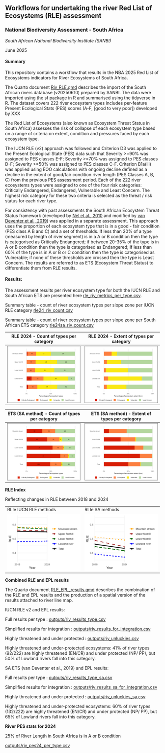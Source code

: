 ## **Workflows for undertaking the river Red List of Ecosystems (RLE) assessment**

### **National Biodiversity Assessment - South Africa**

*South African National Biodiversity Institute (SANBI)*

June 2025

#### **Summary**

This repository contains a workflow that results in the NBA 2025 Red List of Ecosystems indicators for River Ecosystems of South Africa.

The Quarto document [Riv_RLE.qmd](Riv_RLE.qmd) describes the import of the South African rivers database (v20250610) prepared by SANBI. The data were imported using the sf package in R and summarised using the tidyverse in R. The dataset covers 222 river ecosystem types includes per-feature Present Ecological Stats (PES) scores (A-F, [good to very poor]) developed by XXX

The Red List of Ecosystems (also known as Ecosystem Threat Status in South Africa) assesses the risk of collapse of each ecosystem type based on a range of criteria on extent, condition and pressures faced by each ecosystem type.

The IUCN RLE (v2) approach was followed and Criterion D3 was applied to the Present Ecological State (PES) data such that Severity \>=90% was assigned to PES classes E-F; Severity \>=70% was assigned to PES classes D-F; Severity \>=50% was assigned to PES classes C-F. Criterion B1a(iii) was applied using EOO calculations with ongoing decline defined as a decline in the extent of good/fair condition river length (PES Classes A, B, C) from the previous PES assessment period. Each of the 222 river ecosystems types were assigned to one of the four risk categories: Critically Endangered, Endangered, Vulnerable and Least Concern. The highest risk category for these two criteria is selected as the threat / risk status for each river type.

For consistency with past assessments the South African Ecosystem Threat Status framework (developed by [Nel et al., 2010](DOI:%2010.1111/j.1472-4642.2006.00308.x) and modified by [van Deventer et al., 2019](http://hdl.handle.net/20.500.12143/5847)) was applied in a separate assessment. This approach uses the proportion of each ecosystem type that is in a good - fair condition (PES class A B and C) and a set of thresholds. If less than 20% of a type (measured by length of river segment) is in a A or B condition then the type is categorised as Critically Endangered; if between 20-35% of the type is in A or B condition then the type is categorised as Endangered; If less than 60% of the type is in A or B or C condition then the type is categorised as Vulnerable; if none of these thresholds are crossed then the type is Least Concern. The results are referred to as ETS (Ecosystem Threat Status) to differentiate them from RLE results.

#### **Results:**

The assessment results per river ecosystem type for both the IUCN RLE and South African ETS are presented here [rle_riv_metrics_per_type.csv](outputs/rle_riv_metrics_per_type.csv).

Summary table - count of river ecosystem types per slope zone per IUCN RLE category [rle24_riv_count.csv](outputs/rle24_riv_count.csv)

Summary table - count of river ecosystem types per slope zone per South African ETS category [rle24sa_riv_count.csv](outputs/rle24sa_riv_count.csv)

| RLE 2024 - Count of types per category | RLE 2024 - Extent of types per category |
|------------------------------------|------------------------------------|
| ![](outputs/rle24_riv_barplot_count.jpeg) | ![](outputs/rle24_riv_barplot_ext.jpeg) |

| ETS (SA method) - Count of types per category | ETS (SA method) - Extent of types per category |
|------------------------------------|------------------------------------|
| ![](outputs/rle24sa_riv_barplot_count.jpeg) | ![](outputs/rle24sa_riv_barplot_ext.jpeg) |

**RLE Index**

Reflecting changes in RLE between 2018 and 2024

|                            |                              |
|----------------------------|------------------------------|
| RLIe IUCN RLE methods      | RLIe SA methods              |
| ![](outputs/rlie_plot.png) | ![](outputs/rliesa_plot.png) |

**Combined RLE and EPL results**

The Quarto document [RLE_EPL_results.qmd](RLE_EPL_results.qmd) describes the combination of the RLE and EPL results and the production of a spatial version of the results attached to river line map.

IUCN RLE v2 and EPL results:

Full results per type : [outputs/riv_results_type.csv](outputs/riv_results_type.csv)

Simplified results for integration : [outputs/riv_results_for_integration.csv](outputs/riv_results_for_integration.csv)

Highly threatened and under protected : [outputs/riv_unluckies.csv](outputs/riv_unluckies.csv)

Highly threatened and under-protected ecosystems: 41% of river types (92/222) are highly threatened (EN/CR) and under protected (NP/ PP), but 50% of Lowland rivers fall into this category.

SA ETS (van Deventer et al., 2019) and EPL results:

Full results per type : [outputs/riv_results_type_sa.csv](outputs/riv_results_type_sa.csv)

Simplified results for integration : [outputs/riv_results_sa_for_integration.csv](outputs/riv_results_sa_for_integration.csv)

Highly threatened and under protected : [outputs/riv_unluckies_sa.csv](outputs/riv_unluckies_sa.csv)

Highly threatened and under-protected ecosystems: 60% of river types (132/222) are highly threatened (EN/CR) and under protected (NP/ PP), but 65% of Lowland rivers fall into this category.

**River PES stats for 2024**

25% of River Length in South Africa is in A or B condition

[outputs/riv_pes24_per_type.csv](outputs/riv_pes24_per_type.csv)
